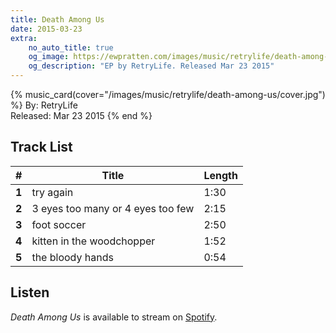 ```yaml
---
title: Death Among Us
date: 2015-03-23
extra:
    no_auto_title: true
    og_image: https://ewpratten.com/images/music/retrylife/death-among-us/cover.jpg
    og_description: "EP by RetryLife. Released Mar 23 2015"
---
```



{% music_card(cover="/images/music/retrylife/death-among-us/cover.jpg") %}
By: RetryLife<br>
Released: Mar 23 2015
{% end %}

## Track List

|   #   | Title                             | Length |
|:-----:|-----------------------------------|--------|
| **1** | try again                         | 1:30   |
| **2** | 3 eyes too many or 4 eyes too few | 2:15   |
| **3** | foot soccer                       | 2:50   |
| **4** | kitten in the woodchopper         | 1:52   |
| **5** | the bloody hands                  | 0:54   |

## Listen

*Death Among Us* is available to stream on [Spotify](https://open.spotify.com/album/55U8dXTlIt47CaudCOZRyT).
